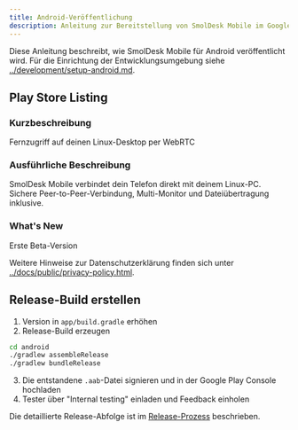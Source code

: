 ```yaml
---
title: Android-Veröffentlichung
description: Anleitung zur Bereitstellung von SmolDesk Mobile im Google Play Store
---
```


Diese Anleitung beschreibt, wie SmolDesk Mobile für Android veröffentlicht wird. Für die Einrichtung der Entwicklungsumgebung siehe [../development/setup-android.md](../development/setup-android.md).

## Play Store Listing

### Kurzbeschreibung
Fernzugriff auf deinen Linux-Desktop per WebRTC

### Ausführliche Beschreibung
SmolDesk Mobile verbindet dein Telefon direkt mit deinem Linux-PC. Sichere Peer-to-Peer-Verbindung, Multi-Monitor und Dateiübertragung inklusive.

### What's New
Erste Beta-Version

Weitere Hinweise zur Datenschutzerklärung finden sich unter [../docs/public/privacy-policy.html](../docs/public/privacy-policy.html).

## Release-Build erstellen

1. Version in `app/build.gradle` erhöhen
2. Release-Build erzeugen

```bash
cd android
./gradlew assembleRelease
./gradlew bundleRelease
```

3. Die entstandene `.aab`-Datei signieren und in der Google Play Console hochladen
4. Tester über "Internal testing" einladen und Feedback einholen

Die detaillierte Release-Abfolge ist im [Release-Prozess](./release-process.md) beschrieben.
